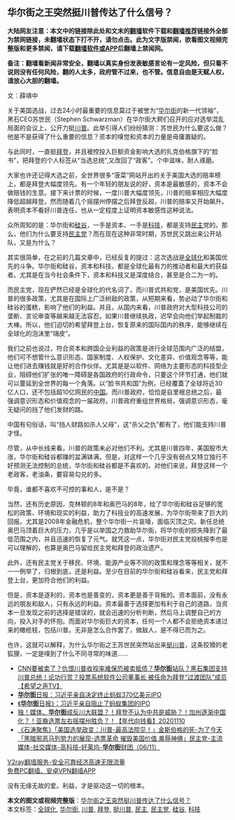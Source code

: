  <h2>华尔街之王突然挺川普传达了什么信号？</h2> <p class="notice"><b>大陆网友注意：本文中的链接除此处和文末的<a href="https://github.com/bannedbook/fanqiang" >翻墙</a>软件下载和<a href="https://github.com/killgcd/justmysocks/blob/master/README.md">翻墙推荐</a>链接外全部为禁网链接，未翻墙状态下打不开，请勿点击。此为文字版禁闻，欲看图文视频完整版和更多禁闻，请下载<a href="https://github.com/bannedbook/fanqiang">翻墙软件或APP</a>后翻墙上禁闻网。</p><p>备注：翻墙看新闻非常安全，翻墙以真实身份发表敏感言论有一定风险，但只看不说则没有任何风险，翻的人太多，政府管不过来，也不管。信息自由是天赋人权，请放心大胆的翻墙。</b></p>  <div class="entry"> <p>文：薛靖中</p> <p>关于美国选战，过去24小时最重要的信息莫过于被誉为“<a href="https://www.bannedbook.org/bnews/tag/%e5%8d%8e%e5%b0%94%e8%a1%97/" class="st_tag internal_tag" rel="tag" title="标签 华尔街 下的日志">华尔街</a>的新一代领袖”，黑石CEO苏世民（Stephen Schwarzman）在华尔街大鳄们召开的应对选举混乱局面的会议上，公开力挺<a href="https://www.bannedbook.org/bnews/tag/%e5%b7%9d%e6%99%ae/" class="st_tag internal_tag" rel="tag" title="标签 川普 下的日志">川普</a>。此举引得人们纷纷猜测：苏世民为什么要这么做？他是不是获得了什么重要的信息？资本的嗅觉和资本的力量是毋庸置疑的。</p> <p>与此同时，一直挺<a href="https://www.bannedbook.org/bnews/tag/%e6%8b%9c%e7%99%bb/" class="st_tag internal_tag" rel="tag" title="标签 拜登 下的日志">拜登</a>，并且被控投入巨额资金影响大选的扎克伯格旗下的“脸书”，把拜登的个人标签从“当选总统”,又改回了“政客”。个中滋味，耐人琢磨。</p> <p>大家也许还记得大选之前，全世界很多“菠菜”网站开出的关于美国大选的赔率榜上，都是拜登大幅度领先。有一个年轻的朋友说的好，资本是最敏感的，资本不会做赔钱的生意。接下来计票的时候，一度川普大幅度领先，川普的赔率相应大幅度降低超越拜登。然而随着几个摇摆州停摆之后拜登反超，川普的赔率又开始飙升。表明资本不看好川普连任，也从一定程度上证明资本敏感性这种说法。</p>  <p>众所周知的是：华尔街和<a href="https://www.bannedbook.org/bnews/tag/%e7%a1%85%e8%b0%b7/" class="st_tag internal_tag" rel="tag" title="标签 硅谷 下的日志">硅谷</a>，一手是资本、一手是<a href="https://www.bannedbook.org/bnews/tag/%E7%A7%91%E6%8A%80/" class="st_tag internal_tag" rel="tag" title="标签 科技 下的日志">科技</a>，都是支持<a href="https://www.bannedbook.org/bnews/tag/%e6%b0%91%e4%b8%bb/" class="st_tag internal_tag" rel="tag" title="标签 民主 下的日志">民主</a>党的。那么，他们为什么要支持<a href="https://www.bannedbook.org/bnews/tag/%e6%b0%91%e4%b8%bb%e5%85%9a/" class="st_tag internal_tag" rel="tag" title="标签 民主党 下的日志">民主党</a>？而在现在这种非常时期，苏世民又跳出来公开站队，又是为什么？</p> <p>其实很简单，在之前的几篇文章中，已经反复的提过：这次选战是<a href="https://www.bannedbook.org/bnews/tag/%e5%85%a8%e7%90%83%e5%8c%96/" class="st_tag internal_tag" rel="tag" title="标签 全球化 下的日志">全球化</a>和美国优先的斗争。华尔街和硅谷，资本和科技，都是全球化最有力的推动者和最大的获益者。尤其是在当今社会条件下，资本和科技又是深度结合，甚至是合二为一的。</p> <p>而民主党，现在俨然已经是全球化的代名词了，而川普式共和党，是美国优先。川普的很多政策，尤其是在国际上广泛树敌的政策，从短期来看，势必动了华尔街和硅谷的蛋糕，影响了他们的利益。并且，从国内来看，川普政府对大型科技公司的垄断、言论审查等越来越无法容忍，如果川普继续执政，迟早会向他们举起制裁的大棒。所以，他们迫切的希望拜登上台，恢复原来的国际国内的秩序，能够继续在全球化的泡沫里“嗨皮”。</p> <p>我们之前也说过，符合资本和跨国企业利益的政策是进行全球范围内广泛的结盟，他们可不想管什么意识形态、国家制度、人权保护、文化差异、价值观念等等，能让他们进去赚钱就是好的合作伙伴。尤其是是以软件、网络为主要形态的科技型企业，阻碍他们扩张的唯一障碍是各国政府的行政命令，只要这个环节打通，他们就可以蔓延到全世界的每一个角落。以“脸书共和国”为例，已经覆蓋了全球将近30亿人口，还不包括超10亿网民的<span class='wp_keywordlink_affiliate'><a href="https://www.bannedbook.org/" title="中国" target="_blank">中国</a></span>。而川普政府，恰恰是自里根总统之后，最强调意识形态和价值观念的一届政府。川普政府重组世界格局，强调意识形态，毫无疑问的挡了他们发财的路。</p>  <p>中国有句俗话，叫“挡人财路如杀人父母”，这“杀父之仇”都有了，他们能支持川普才怪。</p> <p>尽管，从中长线来看，川普的政策未必对他们不利。尤其是川普四年，美国股市大涨，华尔街和硅谷都赚的盆满钵满。但是，对这样一个几乎没有弱点又特立独行不好预测无法控制的总统，华尔街和硅谷都是不喜欢的。对他们来说，拜登这样一个老政客，老油条，要容易勾兑的多。</p> <p>毕竟，谁都不喜欢不可控的事和人，是不是？</p> <p>当然，还有历史原因，克林顿的8年和奥巴马的8年，给了华尔街和硅谷足够的宽松的政策、环境和现实的利益，助力了科技业的高速发展，为华尔街带来了巨大的回报。尤其是2008年金融危机，整个华尔街一片哀嚎，面临灭顶之灾。新任总统奥巴马顶着巨大的压力，几乎是以举国之力救助华尔街，将华尔街的损失降到了最低范围之内，并且迅速的恢复了元气。就凭这一点，华尔街对民主党投桃报李也是可以理解的，也算是奥巴马留给民主党和拜登的政治遗产。</p>  <p>此外，还有民主党关于移民、环境、能源产业等不同的政策和理念等等相关，就不一一例举了，归根到底，还是利益。至少在目前的华尔街和硅谷看来，民主党和拜登上台，更加符合他们的利益。</p> <p>但是，资本是逐利的，资本也是善变的，资本更是善于背叛的。资本面前，没有永远的朋友和敌人，只有永远的利益。资本最善于选择更加有利于自己的道路，当资本一旦发现之前的选择是错误的，就会迅速的分析判断，然后马上调整自己的方向，投入对手的怀抱。而面对华尔街巨大的资本，任何一个人都不会拒绝资本递过来的橄榄枝，包括川普。无非是怎么合作罢了，做敌人，是不得已而为之。</p> <p>也许，这就可以解释，为什么华尔街之王苏世民突然站出来<a href="https://www.bannedbook.org/bnews/tag/%E6%8C%BA%E5%B7%9D%E6%99%AE/" class="st_tag internal_tag" rel="tag" title="标签 挺川普 下的日志">挺川普</a>，这条狡猾的老狐狸，一定是嗅到了什么不同寻常的味道……</p> <ul class='op-related-articles' title='相关阅读'> <li><a href='https://www.bannedbook.org/bnews/bannedvideo/20201117/1432326.html' target='_blank'>CNN要被卖了？仇恨川普收视率难保恐被卖抵债？<b>华尔街</b>站队？黑石集团支持川普总统！论功行赏？投票系统软件公司董事长 被任命为拜登“过渡团队”成员【希望之声TV】</a></li> <li><a href='https://www.bannedbook.org/bnews/cnnews/20201113/1430315.html' target='_blank'><b>华尔街</b>日报：习近平亲自决定终止蚂蚁370亿美元IPO</a></li> <li><a href='https://www.bannedbook.org/bnews/headline/20201113/1430277.html' target='_blank'>《<b>华尔街</b>日报》：习近平亲自阻止了蚂蚁集团的IPO</a></li> <li><a href='https://www.bannedbook.org/bnews/taiwannews/20201110/1428973.html' target='_blank'>独！媒体、<b>华尔街</b>成反川大联盟？！拜登不认为中共是威胁？！加州逐渐中国化？！亚裔选票左右摇摆州胜负？！【年代向钱看】20201110</a></li> <li><a href='https://www.bannedbook.org/bnews/bannedvideo/20201107/1427090.html' target='_blank'>《石涛聚焦》「美国选举政变：川普-最高法院见！」金斯伯格的死-为了今天「黑暗邪恶马列势力的展现-选票革命 摧毁美国价值 羞辱神佛」民主党-主流媒体-社交媒体-高科技-好莱坞-<b>华尔街</b>财团（06/11）</a></li> </ul> <p class="texttj"> <a href="https://www.bannedbook.org/forum23/topic22702.html" target="_blank">V2ray翻墙服务-安全可靠经济高速无限流量</a><br/> <a href="https://github.com/bannedbook/fanqiang/wiki/%E7%A6%81%E9%97%BB%E7%BD%91%E5%AE%89%E5%8D%93%E7%BF%BB%E5%A2%99%E6%96%B0%E9%97%BBAPP" target="_blank">免费PC翻墙、安卓VPN翻墙APP</a></p><p>没有无缘无故的爱。利益，才是驱动这一切的根本。</p> <a name='sharetosocial'></a>       <div><b>本文的图文或视频完整版</b>：<a href='https://www.bannedbook.org/bnews/ssgc/20201117/1432450.html'>华尔街之王突然挺川普传达了什么信号？</a></div>  </div><!--END ENTRY--> <div class="postfooter"> <div>本文标签：<a href="https://www.bannedbook.org/bnews/tag/%e5%85%a8%e7%90%83%e5%8c%96/" rel="tag">全球化</a>, <a href="https://www.bannedbook.org/bnews/tag/%e5%8d%8e%e5%b0%94%e8%a1%97/" rel="tag">华尔街</a>, <a href="https://www.bannedbook.org/bnews/tag/%e5%b7%9d%e6%99%ae/" rel="tag">川普</a>, <a href="https://www.bannedbook.org/bnews/tag/%e6%8b%9c%e7%99%bb/" rel="tag">拜登</a>, <a href="https://www.bannedbook.org/bnews/tag/%E6%8C%BA%E5%B7%9D%E6%99%AE/" rel="tag">挺川普</a>, <a href="https://www.bannedbook.org/bnews/tag/%e6%b0%91%e4%b8%bb/" rel="tag">民主</a>, <a href="https://www.bannedbook.org/bnews/tag/%e6%b0%91%e4%b8%bb%e5%85%9a/" rel="tag">民主党</a>, <a href="https://www.bannedbook.org/bnews/tag/%e7%a1%85%e8%b0%b7/" rel="tag">硅谷</a>, <a href="https://www.bannedbook.org/bnews/tag/%E7%A7%91%E6%8A%80/" rel="tag">科技</a></div>  </div><!--END POSTFOOTER--> 